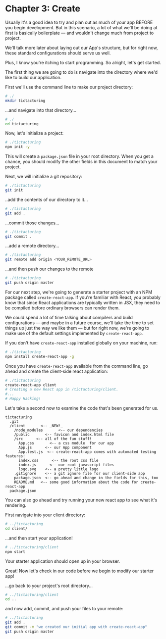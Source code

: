 # Chapter 3: Create

Usually it's a good idea to try and plan out as much of your app BEFORE you begin development. But in this scenario, a lot of what we'll be doing at first is basically boilerplate –– and wouldn't change much from project to project.

We'll talk more later about laying out our App's structure, but for right now, these standard configurations should serve us well.

Plus, I know you're itching to start programming. So alright, let's get started.

The first thing we are going to do is navigate into the directory where we'd like to build our application.

First we'll use the command line to make our project directory:

```bash
# ./
mkdir tictacturing
```

...and navigate into that directory...

```bash
# ./
cd tictacturing
```

Now, let's initialize a project:

```bash
# ./tictacturing
npm init -y
```

This will create a `package.json` file in your root directory. When you get a chance, you should modify the other fields in this document to match your project.

Next, we will initialize a git repository:

```bash
# ./tictacturing
git init
```

..add the contents of our directory to it...

```bash
# ./tictacturing
git add .
```

...commit those changes...

```bash
# ./tictacturing
git commit .
```

...add a remote directory...

```bash
# ./tictacturing
git remote add origin <YOUR_REMOTE_URL>
```

...and then push our changes to the remote

```bash
# ./tictacturing
git push origin master
```


For our next step, we're going to generate a starter project with an NPM package called `create-react-app`. If you're familiar with React, you probably know that since React applications are typically written in JSX, they need to be compiled before ordinary browsers can render them.

We could spend a lot of time talking about compilers and build configurations –– and maybe in a future course, we'll take the time to set things up just the way we like them –– but for right now, we're going to make use of the default settings implemented by `create-react-app`.

If you don't have `create-react-app` installed globally on your machine, run:

```bash
# ./tictacturing
npm install create-react-app -g
```

Once you have `create-react-app` available from the command line, go ahead and create the client-side react application:

```bash
# ./tictacturing
create-react-app client
# Creating a new React app in /tictacturing/client.
#...
# Happy Hacking!
```

Let's take a second now to examine the code that's been generated for us.

```
tictacturing
  .git
  /client       <-- _NEW!_
    /node_modules       <-- our dependencies
    /public       <-- favicon and index.html file
    /src      <-- all of the fun stuff!
      App.css       <-- a css module  for our app
      App.js      <-- our App component
      App.test.js  <-- create-react-app comes with automated testing features!
      index.css      <-- the root css file
      index.js      <-- our root javascript files
      logo.svg    <-- a pretty little logo
    .gitignore    <-- a git ignore file for our client-side app
    package.json  <-- go ahead and change in the fields for this, too
    README.md   <-- some good information about the code for create-react-app
  package.json  
```
You can also go ahead and try running your new react app to see what it's rendering.

First navigate into your client directory:

```bash
# ../tictacturing
cd client/
```

...and then start your application!

```bash
# ../tictacturing/client
npm start
```

Your starter application should open up in your browser.

Great! Now let's check in our code before we begin to modify our starter app!

...go back to your project's root directory...

```bash
# ../tictacturing/client
cd ..
```

and now add, commit, and push your files to your remote:

```bash
# ../tictacturing
git add .
git commit -m "we created our initial app with create-react-app"
git push origin master
```
